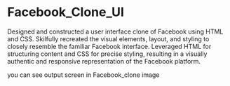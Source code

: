 # Facebook_Clone_UI
Designed and constructed a user interface clone of Facebook using HTML and CSS. Skilfully recreated
the visual elements, layout, and styling to closely resemble the familiar Facebook interface. Leveraged
HTML for structuring content and CSS for precise styling, resulting in a visually authentic and responsive
representation of the Facebook platform.

you can see output screen in Facebook_clone image
